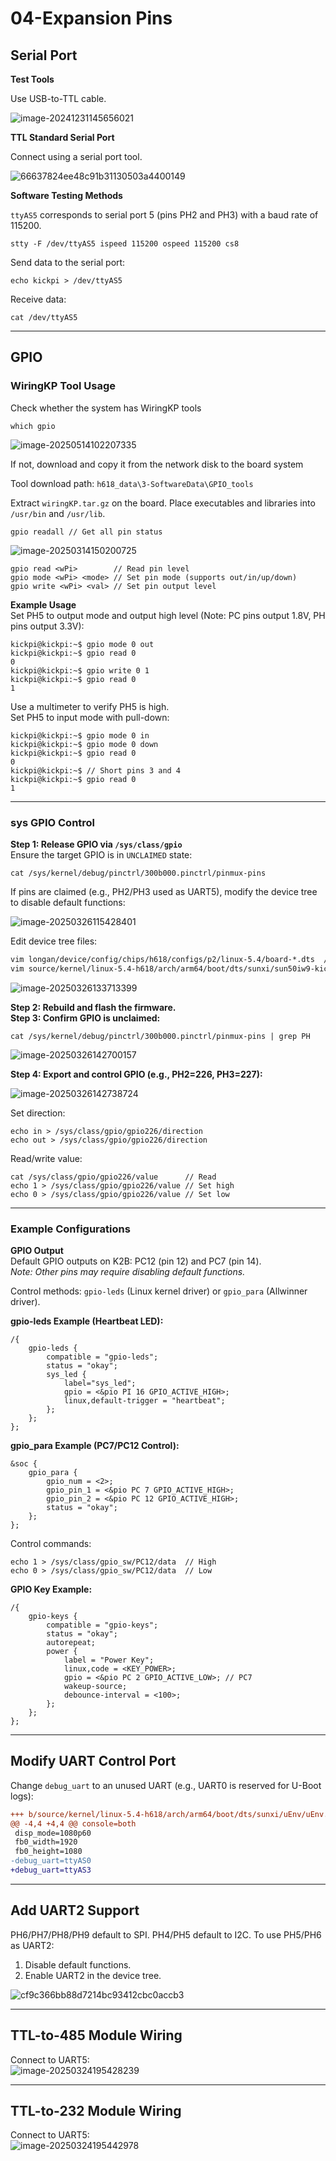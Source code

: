 # 04-Expansion Pins

## Serial Port

**Test Tools**

Use USB-to-TTL cable.

![image-20241231145656021](http://tanzhtanzh.oss-cn-shenzhen.aliyuncs.com/img/image-20241231145656021.png)

**TTL Standard Serial Port**

Connect using a serial port tool.

![66637824ee48c91b31130503a4400149](http://tanzhtanzh.oss-cn-shenzhen.aliyuncs.com/img/66637824ee48c91b31130503a4400149.jpg)

**Software Testing Methods**

`ttyAS5` corresponds to serial port 5 (pins PH2 and PH3) with a baud rate of 115200.

```shell
stty -F /dev/ttyAS5 ispeed 115200 ospeed 115200 cs8 
```

Send data to the serial port:

```shell
echo kickpi > /dev/ttyAS5  
```

Receive data:

```shell
cat /dev/ttyAS5 
```

---

## GPIO

### WiringKP Tool Usage

Check whether the system has WiringKP tools

``` 
which gpio
```

![image-20250514102207335](http://tanzhtanzh.oss-cn-shenzhen.aliyuncs.com/img/image-20250514102207335.png)

If not, download and copy it from the network disk to the board system

Tool download path: 
`h618_data\3-SoftwareData\GPIO_tools`

Extract `wiringKP.tar.gz` on the board. Place executables and libraries into `/usr/bin` and `/usr/lib`.

```shell
gpio readall // Get all pin status
```

![image-20250314150200725](http://tanzhtanzh.oss-cn-shenzhen.aliyuncs.com/img/image-20250314150200725.png)

```shell
gpio read <wPi>        // Read pin level
gpio mode <wPi> <mode> // Set pin mode (supports out/in/up/down)
gpio write <wPi> <val> // Set pin output level
```

**Example Usage**  
Set PH5 to output mode and output high level (Note: PC pins output 1.8V, PH pins output 3.3V):

```shell
kickpi@kickpi:~$ gpio mode 0 out
kickpi@kickpi:~$ gpio read 0
0
kickpi@kickpi:~$ gpio write 0 1
kickpi@kickpi:~$ gpio read 0
1
```

Use a multimeter to verify PH5 is high.  
Set PH5 to input mode with pull-down:

```shell
kickpi@kickpi:~$ gpio mode 0 in
kickpi@kickpi:~$ gpio mode 0 down
kickpi@kickpi:~$ gpio read 0
0
kickpi@kickpi:~$ // Short pins 3 and 4
kickpi@kickpi:~$ gpio read 0
1
```

---

### sys GPIO Control

**Step 1: Release GPIO via `/sys/class/gpio`**  
Ensure the target GPIO is in `UNCLAIMED` state:

```shell
cat /sys/kernel/debug/pinctrl/300b000.pinctrl/pinmux-pins
```

If pins are claimed (e.g., PH2/PH3 used as UART5), modify the device tree to disable default functions:

![image-20250326115428401](http://tanzhtanzh.oss-cn-shenzhen.aliyuncs.com/img/image-20250326115428401.png)

Edit device tree files:
```diff
vim longan/device/config/chips/h618/configs/p2/linux-5.4/board-*.dts  // Android
vim source/kernel/linux-5.4-h618/arch/arm64/boot/dts/sunxi/sun50iw9-kickpi-k2b.dts // Linux
```

![image-20250326133713399](http://tanzhtanzh.oss-cn-shenzhen.aliyuncs.com/img/image-20250326133713399.png)

**Step 2: Rebuild and flash the firmware.**  
**Step 3: Confirm GPIO is unclaimed:**

```shell
cat /sys/kernel/debug/pinctrl/300b000.pinctrl/pinmux-pins | grep PH
```

![image-20250326142700157](http://tanzhtanzh.oss-cn-shenzhen.aliyuncs.com/img/image-20250326142700157.png)

**Step 4: Export and control GPIO (e.g., PH2=226, PH3=227):**

![image-20250326142738724](http://tanzhtanzh.oss-cn-shenzhen.aliyuncs.com/img/image-20250326142738724.png)

Set direction:
```shell
echo in > /sys/class/gpio/gpio226/direction
echo out > /sys/class/gpio/gpio226/direction
```

Read/write value:
```shell
cat /sys/class/gpio/gpio226/value      // Read
echo 1 > /sys/class/gpio/gpio226/value // Set high
echo 0 > /sys/class/gpio/gpio226/value // Set low
```

---

### Example Configurations

**GPIO Output**  
Default GPIO outputs on K2B: PC12 (pin 12) and PC7 (pin 14).  
*Note: Other pins may require disabling default functions.*

Control methods: `gpio-leds` (Linux kernel driver) or `gpio_para` (Allwinner driver).

**gpio-leds Example (Heartbeat LED):**
```dts
/{ 
    gpio-leds {
        compatible = "gpio-leds";
        status = "okay";
        sys_led {
            label="sys_led";
            gpio = <&pio PI 16 GPIO_ACTIVE_HIGH>;
            linux,default-trigger = "heartbeat";
        };
    };
};
```

**gpio_para Example (PC7/PC12 Control):**
```dts
&soc {
    gpio_para {
        gpio_num = <2>;
        gpio_pin_1 = <&pio PC 7 GPIO_ACTIVE_HIGH>;
        gpio_pin_2 = <&pio PC 12 GPIO_ACTIVE_HIGH>;
        status = "okay";
    };
};
```

Control commands:
```shell
echo 1 > /sys/class/gpio_sw/PC12/data  // High
echo 0 > /sys/class/gpio_sw/PC12/data  // Low
```

**GPIO Key Example:**
```dts
/{ 
    gpio-keys {
        compatible = "gpio-keys";
        status = "okay";
        autorepeat;
        power {
            label = "Power Key";
            linux,code = <KEY_POWER>;
            gpio = <&pio PC 2 GPIO_ACTIVE_LOW>; // PC7
            wakeup-source;
            debounce-interval = <100>;
        };
    };
};
```

---

## Modify UART Control Port

Change `debug_uart` to an unused UART (e.g., UART0 is reserved for U-Boot logs):

```diff
+++ b/source/kernel/linux-5.4-h618/arch/arm64/boot/dts/sunxi/uEnv/uEnv.txt
@@ -4,4 +4,4 @@ console=both
 disp_mode=1080p60
 fb0_width=1920
 fb0_height=1080
-debug_uart=ttyAS0
+debug_uart=ttyAS3
```

---

## Add UART2 Support

PH6/PH7/PH8/PH9 default to SPI. PH4/PH5 default to I2C. To use PH5/PH6 as UART2:  
1. Disable default functions.  
2. Enable UART2 in the device tree.

![cf9c366bb88d7214bc93412cbc0accb3](http://tanzhtanzh.oss-cn-shenzhen.aliyuncs.com/img/cf9c366bb88d7214bc93412cbc0accb3.jpg)

---

## TTL-to-485 Module Wiring

Connect to UART5:  
![image-20250324195428239](http://tanzhtanzh.oss-cn-shenzhen.aliyuncs.com/img/image-20250324195428239.png)

---

## TTL-to-232 Module Wiring

Connect to UART5:  
![image-20250324195442978](http://tanzhtanzh.oss-cn-shenzhen.aliyuncs.com/img/image-20250324195442978.png)